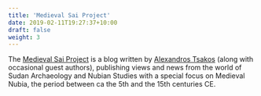 ```yaml
---
title: 'Medieval Sai Project'
date: 2019-02-11T19:27:37+10:00
draft: false
weight: 3
---
```


The [Medieval Sai Project](https://medievalsaiproject.wordpress.com/) is a blog written by [Alexandros Tsakos](https://uib.academia.edu/AlexandrosTsakos) (along with occasional guest authors), publishing views and news from the world of Sudan Archaeology and Nubian Studies with a special focus on Medieval Nubia, the period between ca the 5th and the 15th centuries CE.

